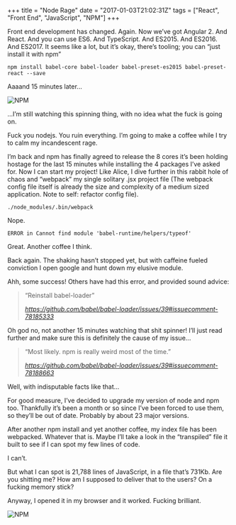 +++
title = "Node Rage"
date = "2017-01-03T21:02:31Z"
tags = ["React", "Front End", "JavaScript", "NPM"]
+++

Front end development has changed. Again. Now we’ve got Angular 2. And React. And you can use ES6. And TypeScript. And ES2015. And ES2016. And ES2017. It seems like a lot, but it’s okay, there’s tooling; you can “just install it with npm”

    npm install babel-core babel-loader babel-preset-es2015 babel-preset-react --save

Aaaand 15 minutes later...

![NPM](/images/node-rage/npm-terminal.png)

...I’m still watching this spinning thing, with no idea what the fuck is going on.

Fuck you nodejs. You ruin everything. I’m going to make a coffee while I try to calm my incandescent rage.

I’m back and npm has finally agreed to release the 8 cores it’s been holding hostage for the last 15 minutes while installing the 4 packages I’ve asked for. Now I can start my project! Like Alice, I dive further in this rabbit hole of chaos and “webpack” my single solitary .jsx project file (The webpack config file itself is already the size and complexity of a medium sized application. Note to self: refactor config file). 

    ./node_modules/.bin/webpack

Nope.

    ERROR in Cannot find module 'babel-runtime/helpers/typeof'

Great. Another coffee I think.

Back again. The shaking hasn’t stopped yet, but with caffeine fueled conviction I open google and hunt down my elusive module.

Ahh, some success! Others have had this error, and provided sound advice:

> “Reinstall babel-loader”
>
> *https://github.com/babel/babel-loader/issues/39#issuecomment-78185333*

Oh god no, not another 15 minutes watching that shit spinner! I’ll just read further and make sure this is definitely the cause of my issue...

> “Most likely. npm is really weird most of the time.”
>
> *https://github.com/babel/babel-loader/issues/39#issuecomment-78188663*

Well, with indisputable facts like that...

For good measure, I’ve decided to upgrade my version of node and npm too. Thankfully it’s been a month or so since I’ve been forced to use them, so they’ll be out of date. Probably by about 23 major versions.

After another npm install and yet another coffee, my index file has been webpacked. Whatever that is. Maybe I’ll take a look in the “transpiled” file it built to see if I can spot my few lines of code.

I can’t. 

But what I can spot is 21,788 lines of JavaScript, in a file that’s 731Kb. Are you shitting me? How am I supposed to deliver that to the users? On a fucking memory stick?

Anyway, I opened it in my browser and it worked. Fucking brilliant.


![NPM](/images/node-rage/todo-app-shot.png)



